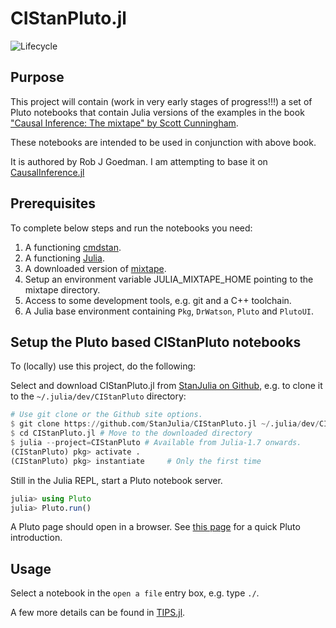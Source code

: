 # CIStanPluto.jl

![Lifecycle](https://img.shields.io/badge/lifecycle-experimental-orange.svg)<!--
![Lifecycle](https://img.shields.io/badge/lifecycle-maturing-blue.svg)
![Lifecycle](https://img.shields.io/badge/lifecycle-stable-green.svg)
![Lifecycle](https://img.shields.io/badge/lifecycle-retired-orange.svg)
![Lifecycle](https://img.shields.io/badge/lifecycle-archived-red.svg)
![Lifecycle](https://img.shields.io/badge/lifecycle-dormant-blue.svg) -->

## Purpose

This project will contain (work in very early stages of progress!!!) a set of Pluto notebooks that contain Julia versions of the examples in the book ["Causal Inference: The mixtape" by Scott Cunningham](https://www.scunning.com/mixtape.html).

These notebooks are intended to be used in conjunction with above book.

It is authored by Rob J Goedman. I am attempting to base it on [CausalInference.jl](https://github.com/mschauer/CausalInference.jl)

## Prerequisites

To complete below steps and run the notebooks you need:

1. A functioning [cmdstan](https://mc-stan.org/users/interfaces/cmdstan.html).
2. A functioning [Julia](https://julialang.org/downloads/).
3. A downloaded version of [mixtape](https://github.com/scunning1975/mixtape).
4. Setup an environment variable JULIA_MIXTAPE_HOME pointing to the mixtape directory.
5. Access to some development tools, e.g. git and a C++ toolchain.
6. A Julia base environment containing `Pkg`, `DrWatson`, `Pluto` and `PlutoUI`.

## Setup the Pluto based CIStanPluto notebooks

To (locally) use this project, do the following:

Select and download CIStanPluto.jl from [StanJulia on Github](https://github.com/StanJulia/), e.g. to clone it to the `~/.julia/dev/CIStanPluto` directory:
```Julia
# Use git clone or the Github site options.
$ git clone https://github.com/StanJulia/CIStanPluto.jl ~/.julia/dev/CIStanPluto
$ cd CIStanPluto.jl # Move to the downloaded directory
$ julia --project=CIStanPluto # Available from Julia-1.7 onwards.
(CIStanPluto) pkg> activate .
(CIStanPluto) pkg> instantiate     # Only the first time
```

Still in the Julia REPL, start a Pluto notebook server.
```Julia
julia> using Pluto
julia> Pluto.run()
```

A Pluto page should open in a browser. See [this page](https://www.juliafordatascience.com/first-steps-5-pluto/) for a quick Pluto introduction.

## Usage

Select a notebook in the `open a file` entry box, e.g. type `./`.

A few more details can be found in [TIPS.jl](https://github.com/StanJulia/CIStanPluto.jl/blob/master/TIPS.md).
